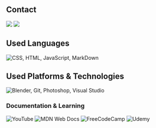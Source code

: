 ## Contact

<p align="cleft">
    <a href="mailto:duaneluf31gmail.com"><img src="https://img.shields.io/badge/Gmail-D14836?style=for-the-badge&logo=gmail&logoColor=white"></a> <a href="https://www.instagram.com/_d3dg/"><img src="https://img.shields.io/badge/Instagram-%23E4405F.svg?style=for-the-badge&logo=Instagram&logoColor=white"></a>  
</p>  

## Used Languages

<img src="https://skillicons.dev/icons?i=css,html,js,md&theme=dark" title="CSS, HTML, JavaScript, MarkDown" alt="CSS, HTML, JavaScript, MarkDown">

## Used Platforms & Technologies

<img src="https://skillicons.dev/icons?i=blender,git,photoshop,vscode&theme=dark" title="Blender, Git, Photoshop, Visual Studio" alt="Blender, Git, Photoshop, Visual Studio">

### Documentation & Learning

<p><img src="https://img.shields.io/badge/YouTube-%23FF0000.svg?style=for-the-badge&logo=YouTube&logoColor=white" title="YouTube" alt="YouTube"> <img src="https://img.shields.io/badge/MDN_Web_Docs-black?style=for-the-badge&logo=mdnwebdocs&logoColor=white" title="MDN Web Docs" alt="MDN Web Docs"> <img src="https://img.shields.io/badge/Freecodecamp-%23123.svg?&style=for-the-badge&logo=freecodecamp&logoColor=whithe" title="FreeCodeCamp" alt="FreeCodeCamp">
<img src="https://img.shields.io/badge/Udemy-A435F0?style=for-the-badge&logo=Udemy&logoColor=white" title="Udemy"></p>